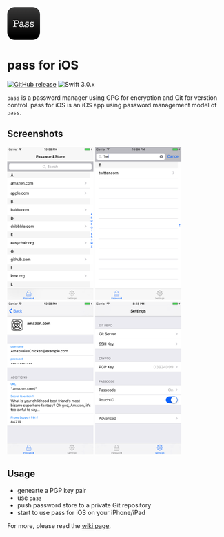 <img src="icon.png" width="76"/> 

# pass for iOS
[![GitHub release](https://img.shields.io/github/release/mssun/pass-ios.svg)](https://github.com/mssun/pass-ios/releases)
![Swift 3.0.x](https://img.shields.io/badge/Swift-3.0.x-orange.svg)

`pass` is a password manager using GPG for encryption and Git for verstion
control. pass for iOS is an iOS app using password management model of `pass`.

## Screenshots

<img src="screenshot/screenshot1.png" width="200"/>
<img src="screenshot/screenshot2.png" width="200"/>
<img src="screenshot/screenshot3.png" width="200"/>
<img src="screenshot/screenshot4.png" width="200"/>

## Usage

- genearte a PGP key pair
- use `pass`
- push password store to a private Git repository
- start to use pass for iOS on your iPhone/iPad

For more, please read the [wiki page](https://github.com/mssun/pass-ios/wiki).
